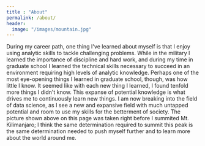 ```yaml
---
title : "About"
permalink: /about/
header:
  image: "/images/mountain.jpg"
---
```


During my career path, one thing I've learned about myself is that I enjoy using analytic skills to tackle challenging problems. While in the military I learned the importance of discipline and hard work, and during my time in graduate school I learned the technical skills necessary to succeed in an environment requiring high levels of analytic knowledge. Perhaps one of the most eye-opening things I learned in graduate school, though, was how little I know. It seemed like with each new thing I learned, I found tenfold more things I didn't know. This expanse of potential knowledge is what drives me to continuously learn new things. I am now breaking into the field of data science, as I see a new and expansive field with much untapped potential and room to use my skills for the betterment of society. The picture shown above on this page was taken right before I summited Mt. Kilimanjaro; I think the same determination required to summit this peak is the same determination needed to push myself further and to learn more about the world around me. 